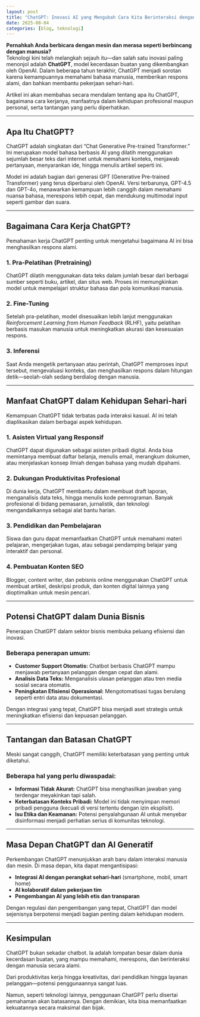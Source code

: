 ```yaml
---
layout: post
title: "ChatGPT: Inovasi AI yang Mengubah Cara Kita Berinteraksi dengan Teknologi"
date: 2025-08-04
categories: [blog, teknologi]
---
```


**Pernahkah Anda berbicara dengan mesin dan merasa seperti berbincang dengan manusia?**  
Teknologi kini telah melangkah sejauh itu—dan salah satu inovasi paling menonjol adalah **ChatGPT**, model kecerdasan buatan yang dikembangkan oleh OpenAI. Dalam beberapa tahun terakhir, ChatGPT menjadi sorotan karena kemampuannya memahami bahasa manusia, memberikan respons alami, dan bahkan membantu pekerjaan sehari-hari.

Artikel ini akan membahas secara mendalam tentang apa itu ChatGPT, bagaimana cara kerjanya, manfaatnya dalam kehidupan profesional maupun personal, serta tantangan yang perlu diperhatikan.

---

## Apa Itu ChatGPT?

ChatGPT adalah singkatan dari “Chat Generative Pre-trained Transformer.” Ini merupakan model bahasa berbasis AI yang dilatih menggunakan sejumlah besar teks dari internet untuk memahami konteks, menjawab pertanyaan, menyarankan ide, hingga menulis artikel seperti ini.

Model ini adalah bagian dari generasi GPT (Generative Pre-trained Transformer) yang terus diperbarui oleh OpenAI. Versi terbarunya, GPT-4.5 dan GPT-4o, menawarkan kemampuan lebih canggih dalam memahami nuansa bahasa, merespons lebih cepat, dan mendukung multimodal input seperti gambar dan suara.

---

## Bagaimana Cara Kerja ChatGPT?

Pemahaman kerja ChatGPT penting untuk mengetahui bagaimana AI ini bisa menghasilkan respons alami.

### 1. Pra-Pelatihan (Pretraining)

ChatGPT dilatih menggunakan data teks dalam jumlah besar dari berbagai sumber seperti buku, artikel, dan situs web. Proses ini memungkinkan model untuk mempelajari struktur bahasa dan pola komunikasi manusia.

### 2. Fine-Tuning

Setelah pra-pelatihan, model disesuaikan lebih lanjut menggunakan *Reinforcement Learning from Human Feedback* (RLHF), yaitu pelatihan berbasis masukan manusia untuk meningkatkan akurasi dan kesesuaian respons.

### 3. Inferensi

Saat Anda mengetik pertanyaan atau perintah, ChatGPT memproses input tersebut, mengevaluasi konteks, dan menghasilkan respons dalam hitungan detik—seolah-olah sedang berdialog dengan manusia.

---

## Manfaat ChatGPT dalam Kehidupan Sehari-hari

Kemampuan ChatGPT tidak terbatas pada interaksi kasual. AI ini telah diaplikasikan dalam berbagai aspek kehidupan.

### 1. Asisten Virtual yang Responsif

ChatGPT dapat digunakan sebagai asisten pribadi digital. Anda bisa memintanya membuat daftar belanja, menulis email, merangkum dokumen, atau menjelaskan konsep ilmiah dengan bahasa yang mudah dipahami.

### 2. Dukungan Produktivitas Profesional

Di dunia kerja, ChatGPT membantu dalam membuat draft laporan, menganalisis data teks, hingga menulis kode pemrograman. Banyak profesional di bidang pemasaran, jurnalistik, dan teknologi mengandalkannya sebagai alat bantu harian.

### 3. Pendidikan dan Pembelajaran

Siswa dan guru dapat memanfaatkan ChatGPT untuk memahami materi pelajaran, mengerjakan tugas, atau sebagai pendamping belajar yang interaktif dan personal.

### 4. Pembuatan Konten SEO

Blogger, content writer, dan pebisnis online menggunakan ChatGPT untuk membuat artikel, deskripsi produk, dan konten digital lainnya yang dioptimalkan untuk mesin pencari.

---

## Potensi ChatGPT dalam Dunia Bisnis

Penerapan ChatGPT dalam sektor bisnis membuka peluang efisiensi dan inovasi.

### Beberapa penerapan umum:

* **Customer Support Otomatis:** Chatbot berbasis ChatGPT mampu menjawab pertanyaan pelanggan dengan cepat dan alami.  
* **Analisis Data Teks:** Menganalisis ulasan pelanggan atau tren media sosial secara otomatis.  
* **Peningkatan Efisiensi Operasional:** Mengotomatisasi tugas berulang seperti entri data atau dokumentasi.

Dengan integrasi yang tepat, ChatGPT bisa menjadi aset strategis untuk meningkatkan efisiensi dan kepuasan pelanggan.

---

## Tantangan dan Batasan ChatGPT

Meski sangat canggih, ChatGPT memiliki keterbatasan yang penting untuk diketahui.

### Beberapa hal yang perlu diwaspadai:

* **Informasi Tidak Akurat:** ChatGPT bisa menghasilkan jawaban yang terdengar meyakinkan tapi salah.  
* **Keterbatasan Konteks Pribadi:** Model ini tidak menyimpan memori pribadi pengguna (kecuali di versi tertentu dengan izin eksplisit).  
* **Isu Etika dan Keamanan:** Potensi penyalahgunaan AI untuk menyebar disinformasi menjadi perhatian serius di komunitas teknologi.

---

## Masa Depan ChatGPT dan AI Generatif

Perkembangan ChatGPT menunjukkan arah baru dalam interaksi manusia dan mesin. Di masa depan, kita dapat mengantisipasi:

* **Integrasi AI dengan perangkat sehari-hari** (smartphone, mobil, smart home)  
* **AI kolaboratif dalam pekerjaan tim**  
* **Pengembangan AI yang lebih etis dan transparan**

Dengan regulasi dan pengembangan yang tepat, ChatGPT dan model sejenisnya berpotensi menjadi bagian penting dalam kehidupan modern.

---

## Kesimpulan

ChatGPT bukan sekadar chatbot. Ia adalah lompatan besar dalam dunia kecerdasan buatan, yang mampu memahami, merespons, dan berinteraksi dengan manusia secara alami.

Dari produktivitas kerja hingga kreativitas, dari pendidikan hingga layanan pelanggan—potensi penggunaannya sangat luas.

Namun, seperti teknologi lainnya, penggunaan ChatGPT perlu disertai pemahaman akan batasannya. Dengan demikian, kita bisa memanfaatkan kekuatannya secara maksimal dan bijak.
